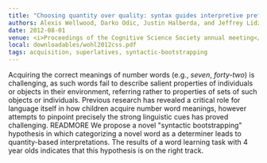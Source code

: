 ```yaml
---
title: "Choosing quantity over quality: syntax guides interpretive preferences for novel superlatives"
authors: Alexis Wellwood, Darko Odic, Justin Halberda, and Jeffrey Lidz
date: 2012-08-01
venue: <i>Proceedings of the Cognitive Science Society annual meeting</i>
local: downloadables/wohl2012css.pdf
tags: acquisition, superlatives, syntactic-bootstrapping
---
```


Acquiring the correct meanings of number words (e.g.,
*seven*, *forty-two*) is challenging, as such words fail to describe salient
properties of individuals or objects in their environment,  referring rather to properties of
sets
of such objects or individuals. Previous
research has revealed a critical role for language itself in how
children acquire number word meanings, however attempts to
pinpoint precisely the strong linguistic cues has proved challenging.  READMORE We  propose  a  novel  \"syntactic  bootstrapping\"  hypothesis in which categorizing a novel word as a determiner
leads to quantity-based interpretations.  The results of a word
learning task with 4 year olds indicates that this hypothesis is
on the right track.